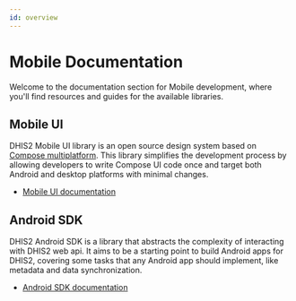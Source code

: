 ```yaml
---
id: overview
---
```


# Mobile Documentation

Welcome to the documentation section for Mobile development, where you'll find resources and guides for the available libraries. 

## Mobile UI

DHIS2 Mobile UI library is an open source design system based on [Compose multiplatform](https://www.jetbrains.com/lp/compose-multiplatform/). 
This library simplifies the development process by allowing developers to write Compose UI code once and target both Android and desktop platforms with minimal changes.

- [Mobile UI documentation](/docs/mobile/mobile-ui/overview)

## Android SDK

DHIS2 Android SDK is a library that abstracts the complexity of interacting with DHIS2 web api. It aims to be a starting point 
to build Android apps for DHIS2, covering some tasks that any Android app should implement, like metadata and data synchronization.

- [Android SDK documentation](/mobile/android-sdk/overview.md)
